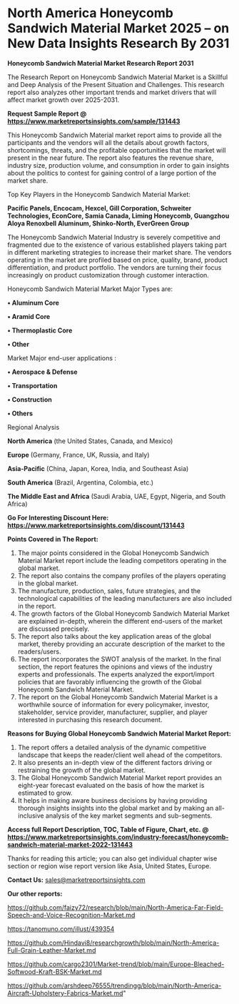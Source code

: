 # North America Honeycomb Sandwich Material Market 2025 – on New Data Insights Research By 2031

<strong>Honeycomb Sandwich Material Market Research Report 2031</strong>

The Research Report on Honeycomb Sandwich Material Market is a Skillful and Deep Analysis of the Present Situation and Challenges. This research report also analyzes other important trends and market drivers that will affect market growth over 2025-2031.

<strong>Request Sample Report @ <a href=https://www.marketreportsinsights.com/sample/131443>https://www.marketreportsinsights.com/sample/131443</a></strong>

This Honeycomb Sandwich Material market report aims to provide all the participants and the vendors will all the details about growth factors, shortcomings, threats, and the profitable opportunities that the market will present in the near future. The report also features the revenue share, industry size, production volume, and consumption in order to gain insights about the politics to contest for gaining control of a large portion of the market share.

Top Key Players in the Honeycomb Sandwich Material Market:

<strong>Pacific Panels, Encocam, Hexcel, Gill Corporation, Schweiter Technologies, EconCore, Samia Canada, Liming Honeycomb, Guangzhou Aloya Renoxbell Aluminum, Shinko-North, EverGreen Group</strong>

The Honeycomb Sandwich Material Industry is severely competitive and fragmented due to the existence of various established players taking part in different marketing strategies to increase their market share. The vendors operating in the market are profiled based on price, quality, brand, product differentiation, and product portfolio. The vendors are turning their focus increasingly on product customization through customer interaction.

Honeycomb Sandwich Material Market Major Types are:

<strong>• Aluminum Core

• Aramid Core

• Thermoplastic Core

• Other</strong>

Market Major end-user applications :

<strong>• Aerospace & Defense

• Transportation

• Construction

• Others</strong>

Regional Analysis

</u><strong><b>North America</b></strong> (the United States, Canada, and Mexico)

<strong><b>Europe </b></strong>(Germany, France, UK, Russia, and Italy)

<strong><b>Asia-Pacific</b></strong> (China, Japan, Korea, India, and Southeast Asia)

<strong><b>South America</b></strong> (Brazil, Argentina, Colombia, etc.)

<strong><b>The Middle East and Africa</b></strong> (Saudi Arabia, UAE, Egypt, Nigeria, and South Africa)

<strong>Go For Interesting Discount Here: <a href=https://www.marketreportsinsights.com/discount/131443>https://www.marketreportsinsights.com/discount/131443</a></strong>

<strong>Points Covered in The Report:</strong>
<ol>
  <li>The major points considered in the Global Honeycomb Sandwich Material Market report include the leading competitors operating in the global market.</li>
  <li>The report also contains the company profiles of the players operating in the global market.</li>
  <li>The manufacture, production, sales, future strategies, and the technological capabilities of the leading manufacturers are also included in the report.</li>
  <li>The growth factors of the Global Honeycomb Sandwich Material Market are explained in-depth, wherein the different end-users of the market are discussed precisely.</li>
  <li>The report also talks about the key application areas of the global market, thereby providing an accurate description of the market to the readers/users.</li>
  <li>The report incorporates the SWOT analysis of the market. In the final section, the report features the opinions and views of the industry experts and professionals. The experts analyzed the export/import policies that are favorably influencing the growth of the Global Honeycomb Sandwich Material Market.</li>
  <li>The report on the Global Honeycomb Sandwich Material Market is a worthwhile source of information for every policymaker, investor, stakeholder, service provider, manufacturer, supplier, and player interested in purchasing this research document.</li>
</ol>
<strong>Reasons for Buying Global Honeycomb Sandwich Material Market Report:</strong>

<ol>
  <li>The report offers a detailed analysis of the dynamic competitive landscape that keeps the reader/client well ahead of the competitors.</li>
  <li>It also presents an in-depth view of the different factors driving or restraining the growth of the global market.</li>
  <li>The Global Honeycomb Sandwich Material Market report provides an eight-year forecast evaluated on the basis of how the market is estimated to grow.</li>
  <li>It helps in making aware business decisions by having providing thorough insights insights into the global market and by making an all-inclusive analysis of the key market segments and sub-segments.</li>
</ol>
<strong>Access full Report Description, TOC, Table of Figure, Chart, etc. @ <a href=https://www.marketreportsinsights.com/industry-forecast/honeycomb-sandwich-material-market-2022-131443>https://www.marketreportsinsights.com/industry-forecast/honeycomb-sandwich-material-market-2022-131443</a></strong>


Thanks for reading this article; you can also get individual chapter wise section or region wise report version like Asia, United States, Europe.

<strong>Contact Us:</strong>
sales@marketreportsinsights.com

<strong>Our other reports:</strong>

<a href=https://github.com/faizy72/research/blob/main/North-America-Far-Field-Speech-and-Voice-Recognition-Market.md>https://github.com/faizy72/research/blob/main/North-America-Far-Field-Speech-and-Voice-Recognition-Market.md</a>

<a href=https://tanomuno.com/illust/439354>https://tanomuno.com/illust/439354</a>

<a href=https://github.com/Hindavi8/researchgrowth/blob/main/North-America-Full-Grain-Leather-Market.md>https://github.com/Hindavi8/researchgrowth/blob/main/North-America-Full-Grain-Leather-Market.md</a>

<a href=https://github.com/cargo2301/Market-trend/blob/main/Europe-Bleached-Softwood-Kraft-BSK-Market.md>https://github.com/cargo2301/Market-trend/blob/main/Europe-Bleached-Softwood-Kraft-BSK-Market.md</a>

<a href=https://github.com/arshdeep76555/trendingg/blob/main/North-America-Aircraft-Upholstery-Fabrics-Market.md>https://github.com/arshdeep76555/trendingg/blob/main/North-America-Aircraft-Upholstery-Fabrics-Market.md</a>"
